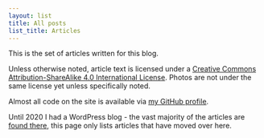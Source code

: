```yaml
---
layout: list
title: All posts
list_title: Articles
---
```

This is the set of articles written for this blog.

Unless otherwise noted, article text  is licensed under a [Creative Commons Attribution-ShareAlike 4.0 International License](http://creativecommons.org/licenses/by-sa/4.0/). Photos are not under the same license yet unless specifically noted.

Almost all code on the site is available via [my GitHub profile](https://github.com/joereddington).

Until 2020 I had a WordPress blog - the vast majority of the articles are [found there](http://joereddington.com/all-posts/), this page only lists articles that have moved over here. 
